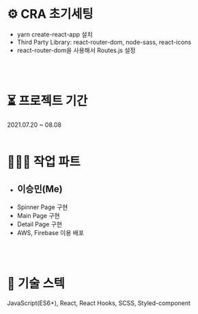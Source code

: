 # ⚙️ CRA 초기세팅
- yarn create-react-app 설치
- Third Party Library: react-router-dom, node-sass, react-icons
- react-router-dom을 사용해서 Routes.js 설정
<br/>
<br/>

# ⏳ 프로젝트 기간
2021.07.20 ~ 08.08
<br/>
<br/>

# 🧑🏻‍💻 작업 파트
- ## 이승민(Me) 
- Spinner Page 구현
- Main Page 구현
- Detail Page 구현
- AWS, Firebase 이용 배포
<br/>
<br/>

# 🥇 기술 스텍
JavaScript(ES6+), React, React Hooks, SCSS, Styled-component
